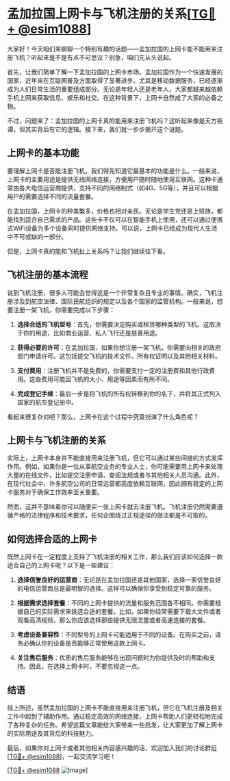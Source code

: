 # 孟加拉国上网卡与飞机注册的关系[[TG💪+ @esim1088](https://t.me/s/esim1088)]

大家好！今天咱们来聊聊一个特别有趣的话题——孟加拉国的上网卡能不能用来注册飞机？听起来是不是有点不可思议？别急，咱们先从头说起。

首先，让我们简单了解一下孟加拉国的上网卡市场。孟加拉国作为一个快速发展的国家，近年来在互联网普及方面取得了显著进步。尤其是移动数据服务，已经逐渐成为人们日常生活的重要组成部分。无论是年轻人还是老年人，大家都越来越依赖手机上网来获取信息、娱乐和社交。在这种背景下，上网卡自然成了大家的必备之物。

不过，问题来了：孟加拉国的上网卡真的能用来注册飞机吗？这听起来像是天方夜谭，但其实背后有它的逻辑。接下来，我们就一步步揭开这个谜题。

## 上网卡的基本功能

要理解上网卡是否能注册飞机，我们得先知道它最基本的功能是什么。一般来说，上网卡的主要用途是提供无线网络连接，方便用户随时随地使用互联网。这种卡通常由各大电信运营商提供，支持不同的网络制式（如4G、5G等），并且可以根据用户的需要选择不同的流量套餐。

在孟加拉国，上网卡的种类繁多，价格也相对亲民。无论是学生党还是上班族，都能找到适合自己需求的产品。这些卡不仅可以在智能手机上使用，还可以通过便携式WiFi设备为多个设备同时提供网络支持。可以说，上网卡已经成为现代人生活中不可或缺的一部分。

但是，上网卡真的能和飞机扯上关系吗？让我们继续往下看。

## 飞机注册的基本流程

说到飞机注册，很多人可能会觉得这是一个非常复杂且专业的事情。确实，飞机注册涉及到航空法律、国际民航组织的规定以及各个国家的监管机构。一般来说，想要注册一架飞机，你需要完成以下步骤：

1. **选择合适的飞机型号**：首先，你需要决定购买或租赁哪种类型的飞机。这取决于你的用途，比如商业运营、私人飞行还是慈善用途。
   
2. **获得必要的许可**：在孟加拉国，如果你想注册一架飞机，你需要向相关的政府部门申请许可。这包括提交飞机的技术文件、所有权证明以及其他相关材料。

3. **支付费用**：注册飞机并不是免费的，你需要支付一定的注册费和其他行政费用。这些费用可能因飞机的大小、用途等因素而有所不同。

4. **完成登记手续**：最后一步是将飞机的所有权转移到你的名下，并将其正式列入国家的航空登记册中。

看起来很复杂对吧？那么，上网卡在这个过程中究竟扮演了什么角色呢？

## 上网卡与飞机注册的关系

实际上，上网卡本身并不能直接用来注册飞机，但它可以通过某些间接的方式发挥作用。例如，如果你是一位从事航空业务的专业人士，你可能需要用上网卡来处理大量的在线文件，比如提交注册申请、查阅法规或者与其他相关人员沟通。此外，在现代社会中，许多航空公司的日常运营都高度依赖互联网，因此拥有稳定的上网卡服务对于确保工作效率至关重要。

然而，这并不意味着你可以随便买一张上网卡就去注册飞机。飞机注册仍然需要遵循严格的法律程序和技术要求，任何企图绕过正规途径的做法都是不可取的。

## 如何选择合适的上网卡

既然上网卡在一定程度上支持了飞机注册的相关工作，那么我们应该如何选择一款适合自己的上网卡呢？以下是一些建议：

1. **选择信誉良好的运营商**：无论是在孟加拉国还是其他国家，选择一家信誉良好的电信运营商总是最明智的选择。这样可以确保你享受到稳定可靠的服务。

2. **根据需求选择套餐**：不同的上网卡提供的流量和服务范围各不相同。你需要根据自己的实际需求来挑选合适的套餐。比如，如果你经常需要下载大文件或者观看高清视频，那么你应该选择那些提供无限流量或者高速连接的套餐。

3. **考虑设备兼容性**：不同型号的上网卡可能适用于不同的设备。在购买之前，请务必确认你的设备是否能够正常使用这款上网卡。

4. **关注售后服务**：优质的售后服务能够在出现问题时为你提供及时的帮助和支持。因此，在选择上网卡时，不要忽视这一点。

## 结语

综上所述，虽然孟加拉国的上网卡不能直接用来注册飞机，但它在飞机注册及相关工作中起到了辅助作用。通过稳定高效的网络连接，上网卡帮助人们更轻松地完成了各种复杂的任务。希望这篇文章能给大家带来一些启发，让大家更加了解上网卡的实际用途及其背后的科技魅力。

最后，如果你对上网卡或者其他相关内容感兴趣的话，欢迎加入我们的讨论群组[[TG💪+ @esim1088](https://t.me/s/esim1088)]，一起交流学习吧！

[[TG💪+ @esim1088](https://t.me/s/esim1088) ![Image](https://i.postimg.cc/4NQfJmqS/Snipaste-2025-05-13-00-14-12.png)]